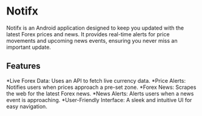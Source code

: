 # Notifx
Notifx is an Android application designed to keep you updated with the latest Forex prices and news. It provides real-time alerts for price movements and upcoming news events, ensuring you never miss an important update.

## Features
*Live Forex Data: Uses an API to fetch live currency data.
*Price Alerts: Notifies users when prices approach a pre-set zone.
*Forex News: Scrapes the web for the latest Forex news.
*News Alerts: Alerts users when a news event is approaching.
*User-Friendly Interface: A sleek and intuitive UI for easy navigation.
